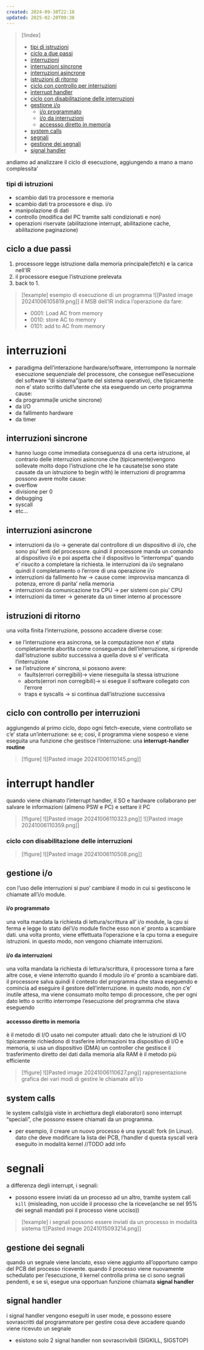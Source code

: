 ```yaml
---
created: 2024-09-30T22:18
updated: 2025-02-20T09:38
---
```

>[!index]
>
>- [tipi di istruzioni](#tipi%20di%20istruzioni)
>- [ciclo a due passi](#ciclo%20a%20due%20passi)
>- [interruzioni](#interruzioni)
>- [interruzioni sincrone](#interruzioni%20sincrone)
>- [interruzioni asincrone](#interruzioni%20asincrone)
>- [istruzioni di ritorno](#istruzioni%20di%20ritorno)
>- [ciclo con controllo per interruzioni](#ciclo%20con%20controllo%20per%20interruzioni)
>- [interrupt handler](#interrupt%20handler)
>- [ciclo con disabilitazione delle interruzioni](#ciclo%20con%20disabilitazione%20delle%20interruzioni)
>- [gestione i/o](#gestione%20i/o)
>	- [i/o programmato](#i/o%20programmato)
>	- [i/o da interruzioni](#i/o%20da%20interruzioni)
>	- [accessso diretto in memoria](#accessso%20diretto%20in%20memoria)
>- [system calls](#system%20calls)
>- [segnali](#segnali)
>- [gestione dei segnali](#gestione%20dei%20segnali)
>- [signal handler](#signal%20handler)

andiamo ad analizzare il ciclo di esecuzione, aggiungendo a mano a mano complessita’
### tipi di istruzioni
- scambio dati tra processore e memoria
- scambio dati tra processore e disp. i/o
- manipolazione di dati 
- controllo (modifica del PC tramite salti condizionati e non)
- operazioni riservate (abilitazione interrupt, abilitazione cache, abilitazione paginazione)
## ciclo a due passi
1. processore legge istruzione dalla memoria principale(fetch) e la carica nell’IR
2. il processore esegue l’istruzione prelevata
3. back to 1.
>[!example] esempio di esecuzione di un programma
>![[Pasted image 20241006105819.png]]
>il MSB dell’IR indica l’operazione da fare:
>- 0001: Load AC from memory
>- 0010: store AC to memory
>- 0101: add to AC from memory
# interruzioni
- paradigma dell’interazione hardware/software, interrompono la normale esecuzione sequenziale del processore, che consegue nell’esecuzione del software “di sistema”(parte del sistema operativo), che tipicamente non e’ stato scritto dall’utente che sta eseguendo un certo programma
cause:
- da programma(le uniche sincrone)
- da I/O
- da fallimento hardware
- da timer
## interruzioni sincrone
- hanno luogo come immediata conseguenza di una certa istruzione, al contrario delle interruzioni asincrone che (tipicamente)vengono sollevate molto dopo l’istruzione che le ha causate(se sono state causate da un istruzione to begin with)
le interruzioni di programma possono avere molte cause:
- overflow
- divisione per 0
- debugging
- syscall
- etc…
## interruzioni asincrone
- interruzioni da i/o → generate dal controllore di un dispositivo di i/o, che sono piu’ lenti del processore. quindi il processore manda un comando al dispositivo i/o e poi aspetta che il dispositivo lo “interrompa” quando e’ risucito a completare la richiesta. le interruzioni da i/o segnalano quindi il completamento o l’errore di una operazione i/o
- interruzioni da fallimento hw → cause come: improvvisa mancanza di potenza, errore di parita’ nella memoria
- interruzioni da comunicazione tra CPU → per sistemi con piu’ CPU
- interruzioni da timer → generate da un timer interno al processore

## istruzioni di ritorno
una volta finita l’interruzione, possono accadere diverse cose:
- se l’interruzione era asincrona, se la computazione non e’ stata completamente abortita come conseguenza dell’interruzione, si riprende dall’istruzione subito successiva a quella dove si e’ verificata l’interruzione
- se l’istruzione e’ sincrona, si possono avere:
	- faults(errori corregibili)→ viene rieseguita la stessa istruzione
	- aborts(errori non corregibili)→ si esegue il software collegato con l’errore
	- traps e syscalls → si continua dall’istruzione successiva

## ciclo con controllo per interruzioni
aggiungendo al primo ciclo, dopo ogni fetch-execute, viene controllato se c’e’ stata un’interruzione: se e; cosi, il programma viene sospeso e viene eseguita una funzione che gestisce l’interruzione: una **interrupt-handler routine**
>[!figure] ![[Pasted image 20241006110145.png]]
# interrupt handler
quando viene chiamato l’interrupt handler, il SO e hardware collaborano per salvare le informazioni (almeno PSW e PC) e settare il PC
>[!figure] ![[Pasted image 20241006110323.png]]
![[Pasted image 20241006110359.png]]
### ciclo con disabilitazione delle interruzioni
>[!figure] ![[Pasted image 20241006110508.png]]
## gestione i/o
con l’uso delle interruzioni si puo’ cambiare il modo in cui si gestiscono le chiamate all’i/o module.
#### i/o programmato
una volta mandata la richiesta di lettura/scrittura all’ i/o module, la cpu si ferma e legge lo stato del’i/o module finche esso non e’ pronto a scambiare dati. una volta pronto, viene effettuata l’operazione e la cpu torna a eseguire istruzioni.
in questo modo, non vengono chiamate interruzioni.
#### i/o da interruzioni
una volta mandata la richiesta di lettura/scrittura, il processore torna a fare altre cose, e viene interrotto quando il modulo i/o e’ pronto a scambiare dati. il processore salva quindi il contesto del programma che stava eseguendo e comincia ad eseguire il gestore dell’interruzione.
in questo modo, non c’e’ inutile attesa, ma viene consumato molto tempo di processore, che per ogni dato letto o scritto interrompe l’esecuzione del programma che stava eseguendo
#### accessso diretto in memoria
 è il metodo di I/O usato nei computer attuali: dato che le istruzioni di I/O tipicamente richiedono di trasferire informazioni tra dispositivo di I/O e memoria, si usa un dispositivo (DMA) un controller che gestisce il trasferimento diretto dei dati dalla memoria alla RAM
 è il metodo più efficiente
>[!figure] ![[Pasted image 20241006110627.png]]
rappresentazione grafica dei vari modi di gestire le chiamate all’i/o

## system calls
le system calls(già viste in archiettura degli elaboratori) sono interrupt “speciali”, che possono essere chiamati da un programma. 
- per esempio, il creare un nuovo processo è una syscall: fork (in Linux). dato che deve modificare la lista dei PCB, l’handler d questa syscall verà eseguito in modalità kernel
//TODO add info 
# segnali 
a differenza degli interrupt, i segnali:
- possono essere inviati da un processo ad un altro, tramite system call `kill` (misleading, non uccide il processo che la riceve(anche se nel 95% dei segnali mandati poi il processo viene ucciso))
>[!example] i segnali possono essere inviati da un processo in modalità sistema
![[Pasted image 20241015093214.png]]
## gestione dei segnali
quando un segnale viene lanciato, esso viene aggiunto all’opportuno campo del PCB del processo ricevente. quando il processo viene nuovamente schedulato per l’esecuzione, il kernel controlla prima se ci sono segnali pendenti, e se sì, esegue una opportuan funzione chiamata **signal handler**
## signal handler
i signal handler vengono eseguiti in user mode, e possono essere sovrascritti dal programmatore per gestire cosa deve accadere quando viene ricevuto un segnale
- esistono solo 2 signal handler non sovrascrivibili (SIGKILL, SIGSTOP)